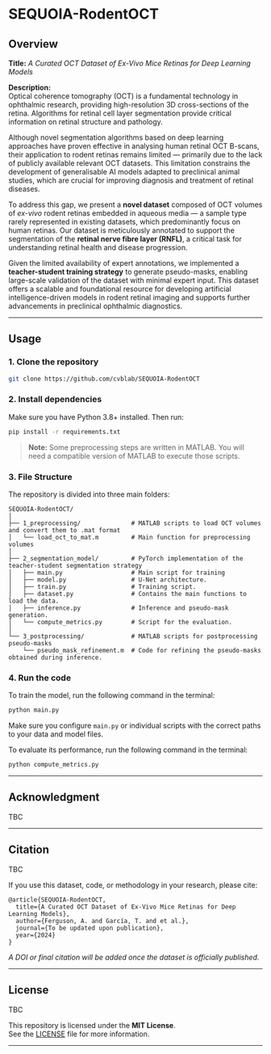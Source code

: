 # SEQUOIA-RodentOCT

## Overview

**Title:** *A Curated OCT Dataset of Ex-Vivo Mice Retinas for Deep Learning Models*

**Description:**  
Optical coherence tomography (OCT) is a fundamental technology in ophthalmic research, providing high-resolution 3D cross-sections of the retina. Algorithms for retinal cell layer segmentation provide critical information on retinal structure and pathology.

Although novel segmentation algorithms based on deep learning approaches have proven effective in analysing human retinal OCT B-scans, their application to rodent retinas remains limited — primarily due to the lack of publicly available relevant OCT datasets. This limitation constrains the development of generalisable AI models adapted to preclinical animal studies, which are crucial for improving diagnosis and treatment of retinal diseases.

To address this gap, we present a **novel dataset** composed of OCT volumes of *ex-vivo* rodent retinas embedded in aqueous media — a sample type rarely represented in existing datasets, which predominantly focus on human retinas. Our dataset is meticulously annotated to support the segmentation of the **retinal nerve fibre layer (RNFL)**, a critical task for understanding retinal health and disease progression.

Given the limited availability of expert annotations, we implemented a **teacher-student training strategy** to generate pseudo-masks, enabling large-scale validation of the dataset with minimal expert input. This dataset offers a scalable and foundational resource for developing artificial intelligence-driven models in rodent retinal imaging and supports further advancements in preclinical ophthalmic diagnostics.

---

## Usage

### 1. Clone the repository

```bash
git clone https://github.com/cvblab/SEQUOIA-RodentOCT

```

### 2. Install dependencies

Make sure you have Python 3.8+ installed. Then run:

```bash
pip install -r requirements.txt
```

> **Note:** Some preprocessing steps are written in MATLAB. You will need a compatible version of MATLAB to execute those scripts.

### 3. File Structure

The repository is divided into three main folders:

```
SEQUOIA-RodentOCT/
│
├── 1_preprocessing/              # MATLAB scripts to load OCT volumes and convert them to .mat format
│   └── load_oct_to_mat.m         # Main function for preprocessing volumes
│
├── 2_segmentation_model/         # PyTorch implementation of the teacher-student segmentation strategy
│   ├── main.py                   # Main script for training
│   ├── model.py                  # U-Net architecture.
│   ├── train.py                  # Training script.
│   ├── dataset.py                # Contains the main functions to load the data.
│   ├── inference.py              # Inference and pseudo-mask generation.
│   └── compute_metrics.py        # Script for the evaluation.
│
└── 3_postprocessing/             # MATLAB scripts for postprocessing pseudo-masks
    └── pseudo_mask_refinement.m  # Code for refining the pseudo-masks obtained during inference.
```

### 4. Run the code

To train the model, run the following command in the terminal:

```bash
python main.py
```

Make sure you configure `main.py` or individual scripts with the correct paths to your data and model files.

To evaluate its performance, run the following command in the terminal:

```bash
python compute_metrics.py
```
---

## Acknowledgment

TBC

---

## Citation

TBC

If you use this dataset, code, or methodology in your research, please cite:

```
@article{SEQUOIA-RodentOCT,
  title={A Curated OCT Dataset of Ex-Vivo Mice Retinas for Deep Learning Models},
  author={Ferguson, A. and García, T. and et al.},
  journal={To be updated upon publication},
  year={2024}
}
```

*A DOI or final citation will be added once the dataset is officially published.*

---

## License

TBC

This repository is licensed under the **MIT License**.  
See the [LICENSE](LICENSE) file for more information.

---


